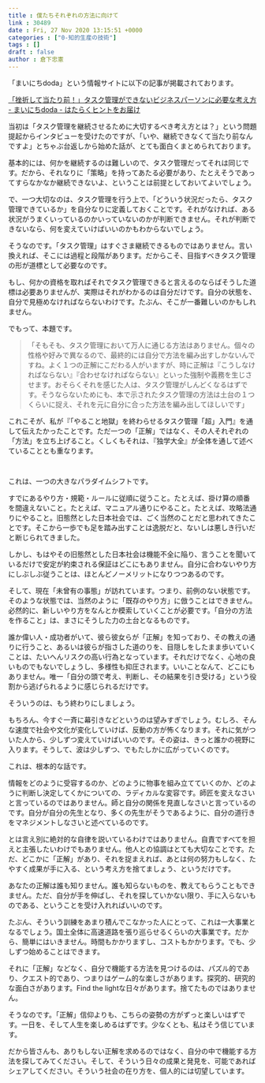 ```yaml
---
title : 僕たちそれぞれの方法に向けて
link : 30489
date : Fri, 27 Nov 2020 13:15:51 +0000
categories : ["0-知的生産の技術"]
tags : []
draft : false
author : 倉下忠憲
---
```


「まいにちdoda」という情報サイトに以下の記事が掲載されております。

<a href="https://mainichi.doda.jp/article/2020/11/27/2034?cid=005105611851612&utm_id=005105611851612)">「挫折して当たり前！」タスク管理ができないビジネスパーソンに必要な考え方 - まいにちdoda - はたらくヒントをお届け</a>

当初は「タスク管理を継続させるために大切するべき考え方とは？」という問題提起からインタビューを受けたのですが、「いや、継続できなくて当たり前なんですよ」とちゃぶ台返しから始めた話が、とても面白くまとめられております。

基本的には、何かを継続するのは難しいので、タスク管理だってそれは同じです。だから、それなりに「策略」を持ってあたる必要があり、たとえそうであってすらなかなか継続できないよ、ということは前提としておいてよいでしょう。

で、一つ大切なのは、タスク管理を行う上で、「どういう状況だったら、タスク管理できているか」を自分なりに定義しておくことです。それがなければ、ある状況がうまくいっているのかいっていないのかが判断できません。それが判断できないなら、何を変えていけばいいのかもわからないでしょう。

そうなのです。「タスク管理」はすぐさま継続できるものではありません。言い換えれば、そこには過程と段階があります。だからこそ、目指すべきタスク管理の形が道標として必要なのです。

もし、何かの資格を取ればそれでタスク管理できると言えるのならばそうした道標は必要ありませんが、実際はそれがわかるのは自分だけです。自分の状態を、自分で見極めなければならないわけです。たぶん、そこが一番難しいのかもしれません。

でもって、本題です。

<blockquote>
「そもそも、タスク管理において万人に通じる方法はありません。個々の性格や好みで異なるので、最終的には自分で方法を編み出すしかないんですね。よく１つの正解にこだわる人がいますが、時に正解は『こうしなければならない』『合わせなければならない』といった強制や義務を生じさせます。おそらくそれを感じた人は、タスク管理がしんどくなるはずです。そうならないためにも、本で示されたタスク管理の方法は土台の１つくらいに捉え、それを元に自分に合った方法を編み出してほしいです」
</blockquote>

これこそが、私が『「やること地獄」を終わらせるタスク管理「超」入門』を通して伝えたかったことです。ただ一つの「正解」ではなく、その人それぞれの「方法」を立ち上げること。くしくもそれは、『独学大全』が全体を通して述べていることとも重なります。

<p style="text-align: center;"><a href="http://www.amazon.co.jp/exec/obidos/ASIN/4065151562/rashita1000-22/ref=nosim/" target="_blank" rel="noopener noreferrer" name="amazletlink"><img class="aligncenter" style="border: none;" src="https://images-na.ssl-images-amazon.com/images/I/31yz41bTULL._SX302_BO1,204,203,200_._SY346_.jpg" alt="" /></a></p>

<p style="text-align: center;"><a href="http://www.amazon.co.jp/exec/obidos/ASIN/B08DR7YL5J/rashita1000-22/ref=nosim/" target="_blank" rel="noopener noreferrer" name="amazletlink"><img class="aligncenter" style="border: none;" src="https://m.media-amazon.com/images/I/513QQeMY4zL._SY346_._SY346_.jpg" alt="" /></a></p>

これは、一つの大きなパラダイムシフトです。

すでにあるやり方・規範・ルールに従順に従うこと。たとえば、掛け算の順番を間違えないこと。たとえば、マニュアル通りにやること。たとえば、攻略法通りにやること。旧態然とした日本社会では、ごく当然のことだと思われてきたことです。そこから一歩でも足を踏み出すことは逸脱だと、ないしは悪しき行いだと断じられてきました。

しかし、もはやその旧態然とした日本社会は機能不全に陥り、言うことを聞いているだけで安定が約束される保証はどこにもありません。自分に合わないやり方にしぶしぶ従うことは、ほとんどノーメリットになりつつあるのです。

そして、現在「未曾有の事態」が訪れています。つまり、前例のない状態です。そのような状態では、当然のように「既存のやり方」に倣うことはできません。必然的に、新しいやり方をなんとか模索していくことが必要です。「自分の方法を作ること」は、まさにそうした力の土台となるものです。

誰か偉い人・成功者がいて、彼ら彼女らが「正解」を知っており、その教えの通りに行うこと、あるいは彼らが指さした道のりを、目隠しをしたまま歩いていくことは、たいへんリスクの高い行為となっています。それだけでなく、心地の良いものでもないでしょうし、多様性も抑圧されます。いいことなんて、どこにもありません。唯一「自分の頭で考え、判断し、その結果を引き受ける」という役割から逃げられるように感じられるだけです。

そういうのは、もう終わりにしましょう。

もちろん、今すぐ一斉に幕引きなどというのは望みすぎでしょう。むしろ、そんな速度で社会や文化が変化していけば、反動の方が怖くなります。それに気がついた人から、少しずつ変えていけばいいのです。その姿は、きっと誰かの視野に入ります。そうして、波は少しずつ、でもたしかに広がっていくのです。

これは、根本的な話です。

情報をどのように受容するのか、どのように物事を組み立てていくのか、どのように判断し決定してくかについての、ラディカルな変容です。師匠を変えなさいと言っているのではありません。師と自分の関係を見直しなさいと言っているのです。自分が自分の先生となり、多くの先生がそうであるように、自分の道行きをマネジメントしなさいと述べているのです。

とは言え別に絶対的な自律を説いているわけではありません。自責ですべてを担えと主張したいわけでもありません。他人との協調はとても大切なことです。ただ、どこかに「正解」があり、それを捉まえれば、あとは何の努力もしなく、たやすく成果が手に入る、という考え方を捨てましょう、というだけです。

あなたの正解は誰も知りません。誰も知らないものを、教えてもらうこともできません。ただ、自分が手を伸ばし、それを探していかない限り、手に入らないものである、ということを受け入れればいいのです。

たぶん、そういう訓練をあまり積んでこなかった人にとって、これは一大事業となるでしょう。国土全体に高速道路を張り巡らせるくらいの大事業です。だから、簡単にはいきません。時間もかかりますし、コストもかかります。でも、少しずつ始めることはできます。

それに「正解」などなく、自分で機能する方法を見つけるのは、パズル的であり、クエスト的であり、つまりはゲーム的な楽しさがあります。探究的、研究的な面白さがあります。Find the lightな日々があります。捨てたものではありません。

そうなのです。「正解」信仰よりも、こちらの姿勢の方がずっと楽しいはずです。一日を、そして人生を楽しめるはずです。少なくとも、私はそう信じています。

だから皆さんも、ありもしない正解を求めるのではなく、自分の中で機能する方法を探してみてください。そして、そういう日々の成果と発見を、可能であればシェアしてください。そういう社会の在り方を、個人的には切望しています。





